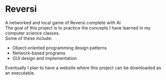 # Reversi
A networked and local game of Reversi complete with AI<br>
The goal of this project is to practice the concepts I have learned in my computer science classes.<br>
Some of these include:
- Object-oriented programming design patterns
- Network-based programs
- GUI design and implementation

Eventually I plan to have a website where this project can be downloaded as an executable.
